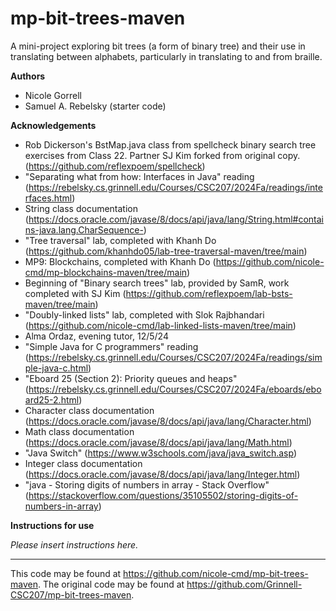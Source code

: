 # mp-bit-trees-maven

A mini-project exploring bit trees (a form of binary tree) and their use in translating between alphabets, particularly in translating to and from braille.

**Authors**

* Nicole Gorrell
* Samuel A. Rebelsky (starter code)

**Acknowledgements**

* Rob Dickerson's BstMap.java class from spellcheck binary
  search tree exercises from Class 22. Partner SJ Kim forked from original copy. (https://github.com/reflexpoem/spellcheck)
* "Separating what from how: Interfaces in Java" reading
  (https://rebelsky.cs.grinnell.edu/Courses/CSC207/2024Fa/readings/interfaces.html)
* String class documentation
  (https://docs.oracle.com/javase/8/docs/api/java/lang/String.html#contains-java.lang.CharSequence-)
* "Tree traversal" lab, completed with Khanh Do
  (https://github.com/khanhdo05/lab-tree-traversal-maven/tree/main)
* MP9: Blockchains, completed with Khanh Do
  (https://github.com/nicole-cmd/mp-blockchains-maven/tree/main)
* Beginning of "Binary search trees" lab, provided by SamR,
  work completed with SJ Kim (https://github.com/reflexpoem/lab-bsts-maven/tree/main)
* "Doubly-linked lists" lab, completed with Slok
  Rajbhandari (https://github.com/nicole-cmd/lab-linked-lists-maven/tree/main)
* Alma Ordaz, evening tutor, 12/5/24
* "Simple Java for C programmers" reading
  (https://rebelsky.cs.grinnell.edu/Courses/CSC207/2024Fa/readings/simple-java-c.html)
* "Eboard 25 (Section 2): Priority queues and heaps"
  (https://rebelsky.cs.grinnell.edu/Courses/CSC207/2024Fa/eboards/eboard25-2.html)
* Character class documentation
  (https://docs.oracle.com/javase/8/docs/api/java/lang/Character.html)
* Math class documentation
  (https://docs.oracle.com/javase/8/docs/api/java/lang/Math.html)
* "Java Switch" (https://www.w3schools.com/java/java_switch.asp)
* Integer class documentation
  (https://docs.oracle.com/javase/8/docs/api/java/lang/Integer.html)
* "java - Storing digits of numbers in array - Stack Overflow"
  (https://stackoverflow.com/questions/35105502/storing-digits-of-numbers-in-array)


**Instructions for use**

_Please insert instructions here._

---

This code may be found at <https://github.com/nicole-cmd/mp-bit-trees-maven>. The original code may be found at <https://github.com/Grinnell-CSC207/mp-bit-trees-maven>.
